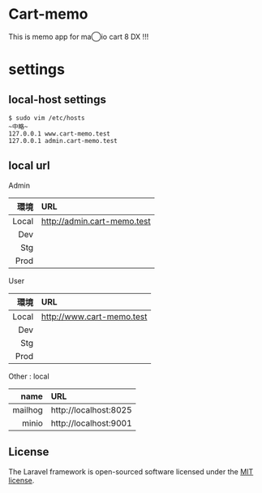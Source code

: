 # Cart-memo

This is memo app for ma◯io cart 8 DX !!!

# settings
## local-host settings

```
$ sudo vim /etc/hosts
~中略~
127.0.0.1 www.cart-memo.test
127.0.0.1 admin.cart-memo.test
```

## local url

Admin

| 環境 |  URL |
| ---: | :--- |
| Local |  http://admin.cart-memo.test |
| Dev |   |
| Stg |   |
| Prod |  |

User

| 環境 |  URL |
| ---: | :--- |
| Local |  http://www.cart-memo.test |
| Dev |  |
| Stg |   |
| Prod |  |

Other : local

| name |  URL |
| ---: | :--- |
| mailhog |  http://localhost:8025 |
| minio |  http://localhost:9001 |


## License

The Laravel framework is open-sourced software licensed under the [MIT license](https://opensource.org/licenses/MIT).
